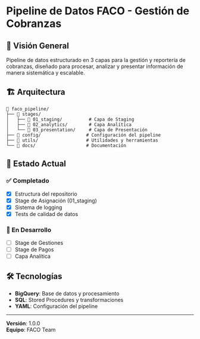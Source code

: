 # Pipeline de Datos FACO - Gestión de Cobranzas

## 🎯 Visión General

Pipeline de datos estructurado en 3 capas para la gestión y reportería de cobranzas, diseñado para procesar, analizar y presentar información de manera sistemática y escalable.

## 🏗️ Arquitectura

```
📁 faco_pipeline/
├── 📁 stages/
│   ├── 📁 01_staging/          # Capa de Staging
│   ├── 📁 02_analytics/        # Capa Analítica  
│   └── 📁 03_presentation/     # Capa de Presentación
├── 📁 config/                 # Configuración del pipeline
├── 📁 utils/                  # Utilidades y herramientas
└── 📁 docs/                   # Documentación
```

## 🚀 Estado Actual

### ✅ Completado
- [x] Estructura del repositorio
- [x] Stage de Asignación (01_staging)
- [x] Sistema de logging
- [x] Tests de calidad de datos

### 🔄 En Desarrollo
- [ ] Stage de Gestiones
- [ ] Stage de Pagos
- [ ] Capa Analítica

## 🛠️ Tecnologías

- **BigQuery**: Base de datos y procesamiento
- **SQL**: Stored Procedures y transformaciones
- **YAML**: Configuración del pipeline

---

**Versión**: 1.0.0  
**Equipo**: FACO Team
